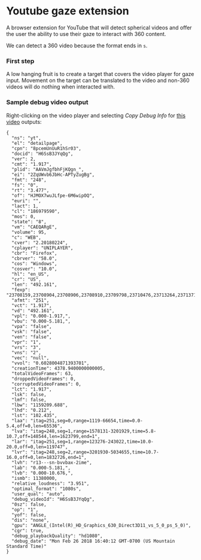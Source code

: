 # Youtube gaze extension

A browser extension for YouTube that will detect spherical videos and offer the user the ability to use their gaze to interact with 360 content.

We can detect a 360 video because the format ends in `s`.

### First step
A low hanging fruit is to create a target that covers the video player for gaze input. Movement on the target can be translated to the video and non-360 videos will do nothing when interacted with.

### Sample debug video output
Right-clicking on the video player and selecting *Copy Debug Info* for [this video](https://www.youtube.com/watch?v=H6SsB3JYqQg) outputs:
```
{
  "ns": "yt",
  "el": "detailpage",
  "cpn": "8pcemUnUuR1hSr03",
  "docid": "H6SsB3JYqQg",
  "ver": 2,
  "cmt": "1.917",
  "plid": "AAVmJgfbhFjKQgn_",
  "ei": "2ZqUWvb6JbHc-APTyZugBg",
  "fmt": "248",
  "fs": "0",
  "rt": "3.477",
  "of": "HJMOX7wuJLfpe-6M6wipOQ",
  "euri": "",
  "lact": 1,
  "cl": "186979590",
  "mos": 0,
  "state": "8",
  "vm": "CAEQARgE",
  "volume": 95,
  "c": "WEB",
  "cver": "2.20180224",
  "cplayer": "UNIPLAYER",
  "cbr": "Firefox",
  "cbrver": "58.0",
  "cos": "Windows",
  "cosver": "10.0",
  "hl": "en_US",
  "cr": "US",
  "len": "492.161",
  "fexp": "23708159,23708904,23708906,23708910,23709798,23710476,23713264,23713711,23716999,23717456,23719518,23719525,23719589,23720867,23721898,23722714,23723618,23725111,23725544,23726685,23726692,23727124,23727699,9405985,9422596,9431754,9441148,9449243,9471239,9485000,9486080",
  "afmt": "251",
  "vct": "1.917",
  "vd": "492.161",
  "vpl": "0.000-1.917,",
  "vbu": "0.000-5.181,",
  "vpa": "false",
  "vsk": "false",
  "ven": "false",
  "vpr": "1",
  "vrs": "3",
  "vns": "2",
  "vec": "null",
  "vvol": "0.6028004871393701",
  "creationTime": 4378.9400000000005,
  "totalVideoFrames": 63,
  "droppedVideoFrames": 0,
  "corruptedVideoFrames": 0,
  "lct": "1.917",
  "lsk": false,
  "lmf": false,
  "lbw": "1159209.688",
  "lhd": "0.212",
  "lst": "102.435",
  "laa": "itag=251,seg=0,range=1119-66654,time=0.0-5.4,off=0,len=65536",
  "lva": "itag=248,seg=1,range=1578131-3201929,time=5.8-10.7,off=148544,len=1623799,end=1",
  "lar": "itag=251,seg=1,range=123276-243022,time=10.0-20.0,off=0,len=119747",
  "lvr": "itag=248,seg=2,range=3201930-5034655,time=10.7-16.0,off=0,len=1832726,end=1",
  "lvh": "r13---sn-bvvbax-2ime",
  "lab": "0.000-5.181,",
  "lvb": "0.000-10.676,",
  "ismb": 11380000,
  "relative_loudness": "3.951",
  "optimal_format": "1080s",
  "user_qual": "auto",
  "debug_videoId": "H6SsB3JYqQg",
  "0sz": false,
  "op": "1",
  "yof": false,
  "dis": "none",
  "gpu": "ANGLE_(Intel(R)_HD_Graphics_630_Direct3D11_vs_5_0_ps_5_0)",
  "cgr": true,
  "debug_playbackQuality": "hd1080",
  "debug_date": "Mon Feb 26 2018 16:40:12 GMT-0700 (US Mountain Standard Time)"
}
```
